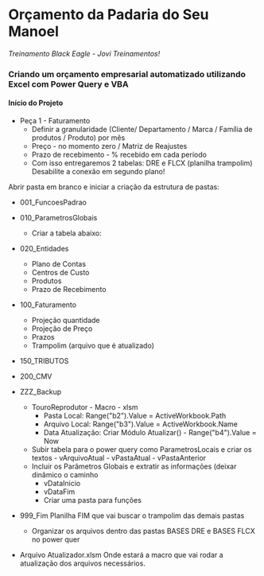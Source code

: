 # Orçamento da Padaria do Seu Manoel
*Treinamento Black Eagle - Jovi Treinamentos!*

### Criando um orçamento empresarial automatizado utilizando Excel com Power Query e VBA

#### Início do Projeto

- Peça 1 - Faturamento
    - Definir a granularidade (Cliente/ Departamento / Marca / Família de produtos / Produto) por mês
    - Preço - no momento zero / Matriz de Reajustes
    - Prazo de recebimento - % recebido em cada período
    - Com isso entregaremos 2 tabelas: DRE e FLCX (planilha trampolim)
     Desabilite a conexão em segundo plano!


Abrir pasta em branco e iniciar a criação da estrutura de pastas:
- 001_FuncoesPadrao
- 010_ParametrosGlobais
    - Criar a tabela abaixo:
 - 020_Entidades
    - Plano de Contas
    - Centros de Custo
    - Produtos
    - Prazo de Recebimento
- 100_Faturamento
    - Projeção quantidade
    - Projeção de Preço
    - Prazos
    - Trampolim (arquivo que é atualizado)
- 150_TRIBUTOS
- 200_CMV
- ZZZ_Backup
    - TouroReprodutor - Macro - xlsm
      - Pasta Local: Range("b2").Value = ActiveWorkbook.Path
      - Arquivo Local: Range("b3").Value = ActiveWorkbook.Name
      - Data Atualização: Criar Módulo Atualizar() - Range("b4").Value = Now
  - Subir tabela para o power query como ParametrosLocais e criar os textos
        - vArquivoAtual
        - vPastaAtual
        - vPastaAnterior
   - Incluir os Parâmetros Globais e extratir as informações (deixar dinâmico o caminho
        - vDataInicio
        - vDataFim
     - Criar uma pasta para funções

- 999_Fim
    Planilha FIM que vai buscar o trampolim das demais pastas
    - Organizar os arquivos dentro das pastas BASES DRE e BASES FLCX no power quer
- Arquivo Atualizador.xlsm
    Onde estará a macro que vai rodar a atualização dos arquivos necessários.




